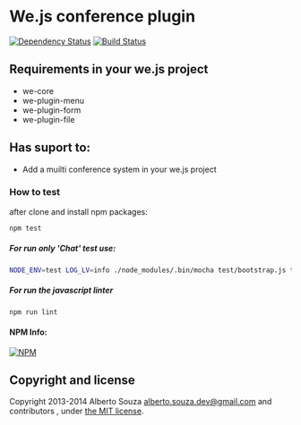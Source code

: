 # We.js conference plugin

[![Dependency Status](https://david-dm.org/wejs/we-plugin-conference.png)](https://david-dm.org/wejs/we-plugin-conference)
[![Build Status](https://travis-ci.org/wejs/we-plugin-conference.svg?branch=0.3.x)](https://travis-ci.org/wejs/we-plugin-conference)

## Requirements in your we.js project

- we-core
- we-plugin-menu
- we-plugin-form
- we-plugin-file

## Has suport to:

 - Add a muilti conference system in your we.js project

### How to test

after clone and install npm packages:

```sh
npm test
```

##### For run only 'Chat' test use:

```sh
NODE_ENV=test LOG_LV=info ./node_modules/.bin/mocha test/bootstrap.js test/**/*.test.js -g 'Chat'
```

##### For run the javascript linter

```sh
npm run lint
```

#### NPM Info:
[![NPM](https://nodei.co/npm/we-plugin-conference.png?downloads=true&downloadRank=true&stars=true)](https://nodei.co/npm/we-plugin-conference/)

## Copyright and license

Copyright 2013-2014 Alberto Souza <alberto.souza.dev@gmail.com> and contributors , under [the MIT license](LICENSE).
